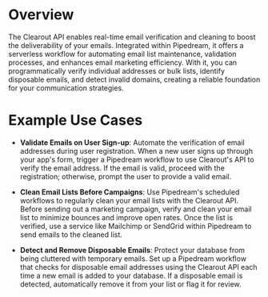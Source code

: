 # Overview

The Clearout API enables real-time email verification and cleaning to boost the deliverability of your emails. Integrated within Pipedream, it offers a serverless workflow for automating email list maintenance, validation processes, and enhances email marketing efficiency. With it, you can programmatically verify individual addresses or bulk lists, identify disposable emails, and detect invalid domains, creating a reliable foundation for your communication strategies.

# Example Use Cases

- **Validate Emails on User Sign-up**: Automate the verification of email addresses during user registration. When a new user signs up through your app's form, trigger a Pipedream workflow to use Clearout's API to verify the email address. If the email is valid, proceed with the registration; otherwise, prompt the user to provide a valid email.

- **Clean Email Lists Before Campaigns**: Use Pipedream's scheduled workflows to regularly clean your email lists with the Clearout API. Before sending out a marketing campaign, verify and clean your email list to minimize bounces and improve open rates. Once the list is verified, use a service like Mailchimp or SendGrid within Pipedream to send emails to the cleaned list.

- **Detect and Remove Disposable Emails**: Protect your database from being cluttered with temporary emails. Set up a Pipedream workflow that checks for disposable email addresses using the Clearout API each time a new email is added to your database. If a disposable email is detected, automatically remove it from your list or flag it for review.
